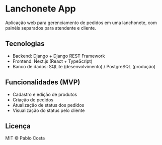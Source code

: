 # Lanchonete App

Aplicação web para gerenciamento de pedidos em uma lanchonete, com painéis separados para atendente e cliente.

## Tecnologias

- Backend: Django + Django REST Framework  
- Frontend: Next.js (React + TypeScript)  
- Banco de dados: SQLite (desenvolvimento) / PostgreSQL (produção)

## Funcionalidades (MVP)

- Cadastro e edição de produtos  
- Criação de pedidos  
- Atualização de status dos pedidos  
- Visualização do status pelo cliente

## Licença

MIT © Pablo Costa

